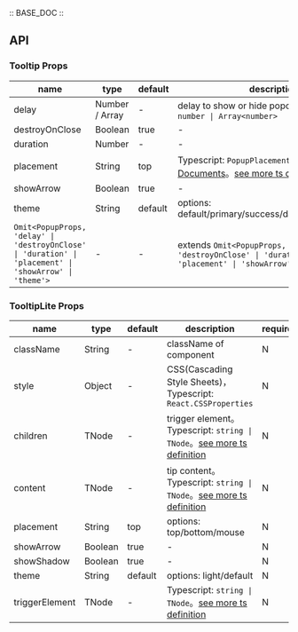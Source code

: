 :: BASE_DOC ::

## API

### Tooltip Props

name | type | default | description | required
-- | -- | -- | -- | --
delay | Number / Array | - | delay to show or hide popover。Typescript: `number \| Array<number>` | N
destroyOnClose | Boolean | true | \- | N
duration | Number | - | \- | N
placement | String | top | Typescript: `PopupPlacement`，[Popup API Documents](./popup?tab=api)。[see more ts definition](https://github.com/Tencent/tdesign-react/blob/develop/packages/components/tooltip/type.ts) | N
showArrow | Boolean | true | \- | N
theme | String | default | options: default/primary/success/danger/warning/light | N
`Omit<PopupProps, 'delay' \| 'destroyOnClose' \| 'duration' \| 'placement' \| 'showArrow' \| 'theme'> ` | \- | - | extends `Omit<PopupProps, 'delay' \| 'destroyOnClose' \| 'duration' \| 'placement' \| 'showArrow' \| 'theme'> ` | N


### TooltipLite Props

name | type | default | description | required
-- | -- | -- | -- | --
className | String | - | className of component | N
style | Object | - | CSS(Cascading Style Sheets)，Typescript: `React.CSSProperties` | N
children | TNode | - | trigger element。Typescript: `string \| TNode`。[see more ts definition](https://github.com/Tencent/tdesign-react/blob/develop/packages/components/common.ts) | N
content | TNode | - | tip content。Typescript: `string \| TNode`。[see more ts definition](https://github.com/Tencent/tdesign-react/blob/develop/packages/components/common.ts) | N
placement | String | top | options: top/bottom/mouse | N
showArrow | Boolean | true | \- | N
showShadow | Boolean | true | \- | N
theme | String | default | options: light/default | N
triggerElement | TNode | - | Typescript: `string \| TNode`。[see more ts definition](https://github.com/Tencent/tdesign-react/blob/develop/packages/components/common.ts) | N
